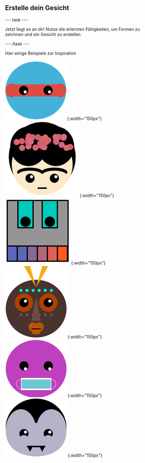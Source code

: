 ## Erstelle dein Gesicht

--- task ---

Jetzt liegt es an dir! Nutze die erlernten Fähigkeiten, um Formen zu zeichnen und ein Gesicht zu erstellen.

--- /task ---

Hier einige Beispiele zur Inspiration

![Ein Gesicht mit Ninjaaugen](images/eyes.png){:width="150px"}
![A face that looks like Frida Kahlo](images/frida.png){:width="150px"}
![A face that looks like a robot with teeth](images/robot-teeth.png){:width="150px"}
![A face that looks like a tribal mask](images/tribal.png){:width="150px"}
![A face wearing a face mask](images/rectangle-mask.png){:width="150px"}
![A face that looks like a vampire](images/vampire.png){:width="150px"}